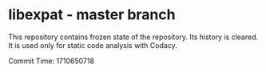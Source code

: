 # libexpat - master branch

This repository contains frozen state of the repository.
Its history is cleared. It is used only for static code
analysis with Codacy.

Commit Time: 1710650718